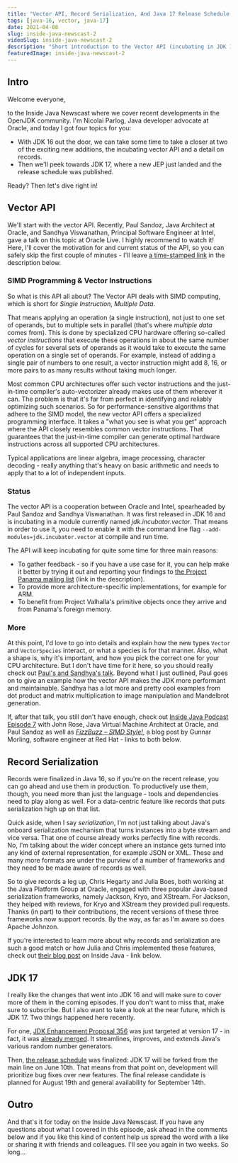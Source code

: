 ```yaml
---
title: "Vector API, Record Serialization, And Java 17 Release Schedule - Inside Java Newscast #2"
tags: [java-16, vector, java-17]
date: 2021-04-08
slug: inside-java-newscast-2
videoSlug: inside-java-newscast-2
description: "Short introduction to the Vector API (incubating in JDK 16) and an update on serializing records. Also, a quick mention of JEP 356 in JDK 17 and the proposed release schedule."
featuredImage: inside-java-newscast-2
---
```


## Intro

Welcome everyone,

to the Inside Java Newscast where we cover recent developments in the OpenJDK community.
I'm Nicolai Parlog, Java developer advocate at Oracle, and today I got four topics for you:

* With JDK 16 out the door, we can take some time to take a closer at two of the exciting new additions, the incubating vector API and a detail on records.
* Then we'll peek towards JDK 17, where a new JEP just landed and the release schedule was published.

Ready?
Then let's dive right in!

## Vector API

We'll start with the vector API.
Recently, Paul Sandoz, Java Architect at Oracle, and Sandhya Viswanathan, Principal Software Engineer at Intel, gave a talk on this topic at Oracle Live.
I highly recommend to watch it!
Here, I'll cover the motivation for and current status of the API, so you can safely skip the first couple of minutes - I'll leave [a time-stamped link](https://www.youtube.com/watch?v=VYo3p4R66N8&t=7m7s) in the description below.

### SIMD Programming & Vector Instructions

So what is this API all about?
The Vector API deals with SIMD computing, which is short for _Single Instruction, Multiple Data_.

That means applying an operation (a single instruction), not just to one set of operands, but to multiple sets in parallel (that's where _multiple data_ comes from).
This is done by specialized CPU hardware offering so-called _vector instructions_ that execute these operations in about the same number of cycles for several sets of operands as it would take to execute the same operation on a single set of operands.
For example, instead of adding a single pair of numbers to one result, a vector instruction might add 8, 16, or more pairs to as many results without taking much longer.

Most common CPU architectures offer such vector instructions and the just-in-time compiler's auto-vectorizer already makes use of them wherever it can.
The problem is that it's far from perfect in identifying and reliably optimizing such scenarios.
So for performance-sensitive algorithms that adhere to the SIMD model, the new vector API offers a specialized programming interface.
It takes a "what you see is what you get" approach where the API closely resembles common vector instructions.
That guarantees that the just-in-time compiler can generate optimal hardware instructions across all supported CPU architectures.

Typical applications are linear algebra, image processing, character decoding - really anything that's heavy on basic arithmetic and needs to apply that to a lot of independent inputs.

### Status

The vector API is a cooperation between Oracle and Intel, spearheaded by Paul Sandoz and Sandhya Viswanathan.
It was first released in JDK 16 and is incubating in a module currently named _jdk.incubator.vector_.
That means in order to use it, you need to enable it with the command line flag `--add-modules=jdk.incubator.vector` at compile and run time.

The API will keep incubating for quite some time for three main reasons:

* To gather feedback - so if you have a use case for it, you can help make it better by trying it out and reporting your findings to [the Project Panama mailing list](https://mail.openjdk.java.net/mailman/listinfo/panama-dev) (link in the description).
* To provide more architecture-specific implementations, for example for ARM.
* To benefit from Project Valhalla's primitive objects once they arrive and from Panama's foreign memory.

<!--
### Basics

Ok, enough with the introduction, let's talk about how the API works.

First of all, there's a new class `Vector<E>` that represents, wait for it, a vector, meaning a bunch of numbers you want to operate on with a single SIMD instruction.
These instructions, or rather abstractions of them, are defined as methods on `Vector`, where you'll find `add`, `min`, `multiply`, and so forth.
The vector has an _element type_ `E`, which is the kind of data you want to work with.
There's one type corresponding to each of the six numerical primitive types - you can see the need for Valhalla's primitive classes right there.

https://www.youtube.com/watch?v=WBvTilbh8S0 (card)

Then there's the _shape_, which is the vector's size in bits.
It can be 64 bits, 128 bits, and so forth.
While you could pick one for yourself, your code's performance depends on how well this shape aligns with the specific CPU's hardware.
Some CPUs operate on 64 bit vectors, others on 128 bits, and so forth - even 2048 bits isn't unheard of.
Put a pin in that, we'll come back to it shortly.

The ratio between shape and element type size defines how many _lane elements_ a vector has, meaning how many elements fit into one vector.
For example, with a shape of 256 bits and an element type `long`, which is 64 bits wide, you get - 256 over 64 - four lanes.
If you can make do with `byte` instead of `long`, so 8 bits instead of 64, you get 32 lanes instead.
Now, why is that important?
Because the number of lanes has no impact on the time it takes to execute an instruction!
That means an addition of two 256-bit long vectors, each with four lanes, takes as much time as an addition of two 256-bit byte vectors, each with 32 lanes.
That's an 8-fold speedup if you can squeeze your data into bytes instead of longs!

Besides making your data small, you'll want to make the shape large, but remember that it needs to fit the underlying CPU for optimal performance.
So let's get back to that.
Together, element type and shape are called a _species_.
There's a corresponding class called `VectorSpecies<E>` and it acts as a factory for `Vector<E>`.
The crucial bit about species is that since it includes the shape and each CPU architecture has an optimal shape, each CPU architecture has a so-called _preferred species_.
You can request this preferred species from the vector API when putting together your vectors.
If you do that, you will always use the shape that's optimal for the architecture running your code and just-in-time compilation can reliably deliver optimal SIMD instructions and thus optimal performance.
-->

### More

At this point, I'd love to go into details and explain how the new types `Vector` and `VectorSpecies` interact, or what a species is for that manner.
Also, what a shape is, why it's important, and how you pick the correct one for your CPU architecture.
But I don't have time for it here, so you should really check out [Paul's and Sandhya's talk](https://www.youtube.com/watch?v=VYo3p4R66N8).
Beyond what I just outlined, Paul goes on to give an example how the vector API makes the JDK more performant and maintainable.
Sandhya has a lot more and pretty cool examples from dot product and matrix multiplication to image manipulation and Mandelbrot generation.

If, after that talk, you still don't have enough, check out [Inside Java Podcast Episode 7](https://www.youtube.com/watch?v=HARDCbSog0c) with John Rose, Java Virtual Machine Architect at Oracle, and Paul Sandoz as well as [_FizzBuzz – SIMD Style!_](https://www.morling.dev/blog/fizzbuzz-simd-style/), a blog post by Gunnar Morling, software engineer at Red Hat - links to both below.

## Record Serialization

Records were finalized in Java 16, so if you're on the recent release, you can go ahead and use them in production.
To productively use them, though, you need more than just the language - tools and dependencies need to play along as well.
For a data-centric feature like records that puts serialization high up on that list.

Quick aside, when I say _serialization_, I'm not just talking about Java's onboard serialization mechanism that turns instances into a byte stream and vice versa.
That one of course already works perfectly fine with records.
No, I'm talking about the wider concept where an instance gets turned into any kind of external representation, for example JSON or XML.
These and many more formats are under the purview of a number of frameworks and they need to be made aware of records as well.

So to give records a leg up, Chris Hegarty and Julia Boes, both working at the Java Platform Group at Oracle, engaged with three popular Java-based serialization frameworks, namely Jackson, Kryo, and XStream.
For Jackson, they helped with reviews, for Kryo and XStream they provided pull requests.
Thanks (in part) to their contributions, the recent versions of these three frameworks now support records.
By the way, as far as I'm aware so does Apache Johnzon.

If you're interested to learn more about why records and serialization are such a good match or how Julia and Chris implemented these features, check out [their blog post](https://inside.java/2021/04/06/record-serialization-in-practise/) on Inside Java - link below.


## JDK 17

I really like the changes that went into JDK 16 and will make sure to cover more of them in the coming episodes.
If you don't want to miss that, make sure to subscribe.
But I also want to take a look at the near future, which is JDK 17.
Two things happened here recently.

For one, [JDK Enhancement Proposal 356](https://openjdk.java.net/jeps/356) was just targeted at version 17 - in fact, it was [already merged](https://github.com/openjdk/jdk/pull/1292).
It streamlines, improves, and extends Java's various random number generators.

Then, [the release schedule](http://jdk.java.net/17/) was finalized:
JDK 17 will be forked from the main line on June 10th.
That means from that point on, development will prioritize bug fixes over new features.
The final release candidate is planned for August 19th and general availability for September 14th.


## Outro

And that's it for today on the Inside Java Newscast.
If you have any questions about what I covered in this episode, ask ahead in the comments below and if you like this kind of content help us spread the word with a like or sharing it with friends and colleagues.
I'll see you again in two weeks.
So long...

